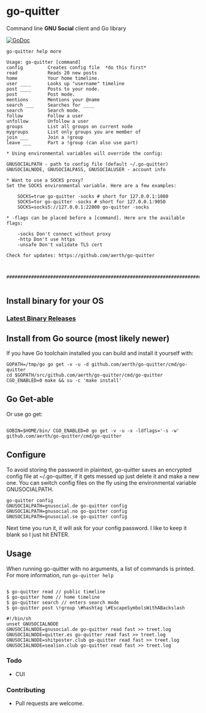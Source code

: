 # go-quitter

Command line **GNU Social** client and Go library

[![GoDoc](https://godoc.org/github.com/aerth/go-quitter?status.svg)](https://godoc.org/github.com/aerth/go-quitter)

```go-quitter help more```

```
Usage: go-quitter [command]
config         Creates config file	*do this first*
read           Reads 20 new posts
home           Your home timeline.
user ____      Looks up "username" timeline
post ____      Posts to your node.
post           Post mode.
mentions       Mentions your @name
search ___     Searches for ____
search         Search mode.
follow         Follow a user
unfollow       Unfollow a user
groups         List all groups on current node
mygroups       List only groups you are member of
join ___       Join a !group
leave ___      Part a !group (can also use part)

* Using environmental variables will override the config:

GNUSOCIALPATH - path to config file (default ~/.go-quitter)
GNUSOCIALNODE, GNUSOCIALPASS, GNUSOCIALUSER - account info

* Want to use a SOCKS proxy?
Set the SOCKS environmental variable. Here are a few examples:

	SOCKS=true go-quitter -socks # short for 127.0.0.1:1080
	SOCKS=tor go-quitter -socks # short for 127.0.0.1:9050
	SOCKS=socks5://127.0.0.1:22000 go-quitter -socks

* -flags can be placed before a [command]. Here are the available flags:

	-socks Don't connect without proxy
	-http Don't use https
	-unsafe Don't validate TLS cert

Check for updates: https://github.com/aerth/go-quitter



################################################################################


```

## Install binary for your OS
### [Latest Binary Releases](https://github.com/aerth/go-quitter/releases/latest)

## Install from Go source (most likely newer)

If you have Go toolchain installed you can build and install it yourself with:

```shell
GOPATH=/tmp/go go get -v -u -d github.com/aerth/go-quitter/cmd/go-quitter
cd $GOPATH/src/github.com/aerth/go-quitter/cmd/go-quitter
CGO_ENABLED=0 make && su -c 'make install'

```

## Go Get-able

Or use go get:

```

GOBIN=$HOME/bin/ CGO_ENABLED=0 go get -v -u -x -ldflags='-s -w' github.com/aerth/go-quitter/cmd/go-quitter

```


## Configure

To avoid storing the password in plaintext, go-quitter saves an encrypted config file at ~/.go-quitter, if it gets messed up just delete it and make a new one. You can switch config files on the fly using the environmental variable GNUSOCIALPATH.

```
go-quitter config
GNUSOCIALPATH=gnusocial.de go-quitter config
GNUSOCIALPATH=gnusocial.no go-quitter config
GNUSOCIALPATH=gnusocial.se go-quitter config

```

Next time you run it, it will ask for your config password. I like to keep it blank so I just hit ENTER.

## Usage

When running go-quitter with no arguments, a list of commands is printed.
For more information, run `go-quitter help`

```shell

$ go-quitter read // public timeline
$ go-quitter home // home timeline
$ go-quitter search // enters search mode
$ go-quitter post \!group \#hashtag \#EscapeSymbolsWithABackslash
```

```shell
#!/bin/sh                                                                       
unset GNUSOCIALNODE                                                          
GNUSOCIALNODE=gnusocial.de go-quitter read fast >> treet.log                         
GNUSOCIALNODE=quitter.es go-quitter read fast >> treet.log                           
GNUSOCIALNODE=shitposter.club go-quitter read fast >> treet.log                      
GNUSOCIALNODE=sealion.club go-quitter read fast >> treet.log   

```

### Todo

  * CUI

### Contributing

* Pull requests are welcome.
